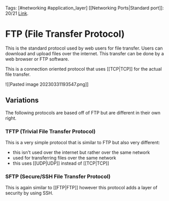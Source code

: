 Tags: [#networking #application_layer]
[[Networking Ports|Standard port]]: 20/21
[Link](https://en.wikipedia.org/wiki/File_Transfer_Protocol).

# FTP (File Transfer Protocol)

This is the standard protocol used by web users for file transfer. Users can download and upload files over the internet. This transfer can be done by a web browser or FTP software.

This is a connection oriented protocol that uses [[TCP|TCP]] for the actual file transfer.

![[Pasted image 20230331193547.png]]

## Variations

The following protocols are based off of FTP but are different in their own right.

### TFTP (Trivial File Transfer Protocol)

This is a very simple protocol that is similar to FTP but also very different:

- this isn't used over the internet but rather over the same network
- used for transferring files over the same network
- this uses [[UDP|UDP]] instead of [[TCP|TCP]]

### SFTP (Secure/SSH File Transfer Protocol)

This is again similar to [[FTP|FTP]] however this protocol adds a layer of security by using SSH.
